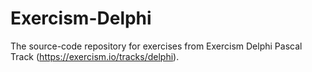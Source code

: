 # Exercism-Delphi
The source-code repository for exercises from Exercism Delphi Pascal Track (https://exercism.io/tracks/delphi).
